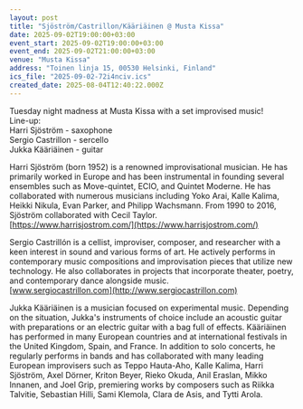 ```yaml
---
layout: post
title: "Sjöström/Castrillon/Kääriäinen @ Musta Kissa"
date: 2025-09-02T19:00:00+03:00
event_start: 2025-09-02T19:00:00+03:00
event_end: 2025-09-02T21:00:00+03:00
venue: "Musta Kissa"
address: "Toinen linja 15, 00530 Helsinki, Finland"
ics_file: "2025-09-02-72i4nciv.ics"
created_date: 2025-08-04T12:40:22.000Z
---
```


Tuesday night madness at Musta Kissa with a set improvised music!  
Line-up:  
Harri Sjöström - saxophone  
Sergio Castrillon - sercello  
Jukka Kääriäinen - guitar  
  
Harri Sjöström (born 1952) is a renowned improvisational musician. He has primarily worked in Europe and has been instrumental in founding several ensembles such as Move-quintet, ECIO, and Quintet Moderne. He has collaborated with numerous musicians including Yoko Arai, Kalle Kalima, Heikki Nikula, Evan Parker, and Philipp Wachsmann. From 1990 to 2016, Sjöström collaborated with Cecil Taylor.  
[https://www.harrisjostrom.com/](https://www.harrisjostrom.com/)  
  
Sergio Castrillón is a cellist, improviser, composer, and researcher with a keen interest in sound and various forms of art. He actively performs in contemporary music compositions and improvisation pieces that utilize new technology. He also collaborates in projects that incorporate theater, poetry, and contemporary dance alongside music.  
[www.sergiocastrillon.com](http://www.sergiocastrillon.com)  
  
Jukka Kääriäinen is a musician focused on experimental music. Depending on the situation, Jukka's instruments of choice include an acoustic guitar with preparations or an electric guitar with a bag full of effects. Kääriäinen has performed in many European countries and at international festivals in the United Kingdom, Spain, and France. In addition to solo concerts, he regularly performs in bands and has collaborated with many leading European improvisers such as Teppo Hauta-Aho, Kalle Kalima, Harri Sjöström, Axel Dörner, Kriton Beyer, Rieko Okuda, Anil Eraslan, Mikko Innanen, and Joel Grip, premiering works by composers such as Riikka Talvitie, Sebastian Hilli, Sami Klemola, Clara de Asis, and Tytti Arola.
